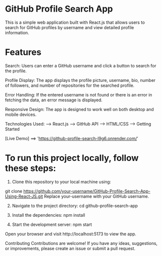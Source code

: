 # GitHub Profile Search App
This is a simple web application built with React.js that allows users to search for GitHub profiles by username and view detailed profile information.

# Features
Search: Users can enter a GitHub username and click a button to search for the profile.

Profile Display: The app displays the profile picture, username, bio, number of followers, and number of repositories for the searched profile.

Error Handling: If the entered username is not found or there is an error in fetching the data, an error message is displayed.

Responsive Design: The app is designed to work well on both desktop and mobile devices.

Technologies Used:
 --> React.js
 --> GitHub API
 --> HTML/CSS
 --> Getting Started


 [Live Demo] ==> 'https://github-profile-search-l9g6.onrender.com/'

# To run this project locally, follow these steps:

1. Clone this repository to your local machine using:

git clone https://github.com/your-username/GitHub-Profile-Search-App-Using-React-JS.git
Replace your-username with your GitHub username.

2. Navigate to the project directory:
cd github-profile-search-app

3. Install the dependencies:
npm install

4. Start the development server:
npm start

Open your browser and visit http://localhost:5173 to view the app.

Contributing
Contributions are welcome! If you have any ideas, suggestions, or improvements, please create an issue or submit a pull request.